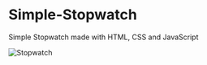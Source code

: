 # Simple-Stopwatch
Simple Stopwatch made with HTML, CSS and JavaScript

![Stopwatch](https://user-images.githubusercontent.com/44511471/153713248-a7fd42b8-173c-4596-a997-5e52c4645e37.png)
